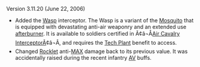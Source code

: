 Version 3.11.20 (June 22, 2006)

- Added the [Wasp](../vehicles/Wasp.md) interceptor. The Wasp is a variant of
  the [Mosquito](../vehicles/Mosquito.md) that is equipped with devastating
  anti-air weaponry and an extended use
  [afterburner](../terminology/Afterburner.md). It is available to soldiers
  certified in
  Ã¢â¬Å[Air Cavalry InterceptorÃ](../certifications/Air_Cavalry_Interceptor.md)¢â¬Â,
  and requires the [Tech Plant](../locations/Technology_Plant.md) benefit to
  access.
- Changed [Rocklet](../weapons/Rocklet_Rifle.md)
  anti-[MAX](../items/Mechanized_Assault_Exo-Suit.md) damage back to its
  previous value. It was accidentally raised during the recent infantry
  [AV](../certifications/Anti-Vehicular.md) buffs.


